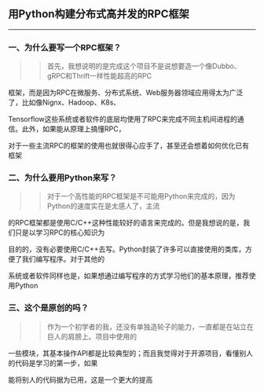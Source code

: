 ## 用Python构建分布式高并发的RPC框架

------

### 一、为什么要写一个RPC框架？

> > 首先，我想说明的是完成这个项目不是说想要造一个像Dubbo、gRPC和Thrift一样性能超高的RPC

框架，而是因为RPC在微服务、分布式系统、Web服务器领域应用得太为广泛了，比如像Nignx、Hadoop、K8s、

Tensorflow这些系统或者软件的底层均使用了RPC来完成不同主机间进程的通信。此外，如果能从原理上搞懂RPC，

对于一些主流RPC的框架的使用也就很得心应手了，甚至还会想着如何优化已有框架

### 二、为什么要用Python来写？

> > 对于一个高性能的RPC框架是不可能用Python来完成的，因为Python的速度实在是太感人了，主流

的RPC框架都是使用C/C++这种性能较好的语言来完成的。但是我想说的是，我们只是以学习RPC的核心知识为

目的的，没有必要使用C/C++去写。Python封装了许多可以直接使用的类库，方便了我们编写程序。对于其他的

系统或者软件同样也是，如果想通过编写程序的方式学习他们的基本原理，推荐使用Python

### 三、这个是原创的吗？

> > 作为一个初学者的我，还没有单独造轮子的能力，一直都是在站立在巨人的肩膀上。项目中使用的

一些模块，其基本操作API都是比较典型的；而且我觉得对于开源项目，看懂别人的代码是学习的第一步，如果

能将别人的代码据为已用，这是一个更大的提高

